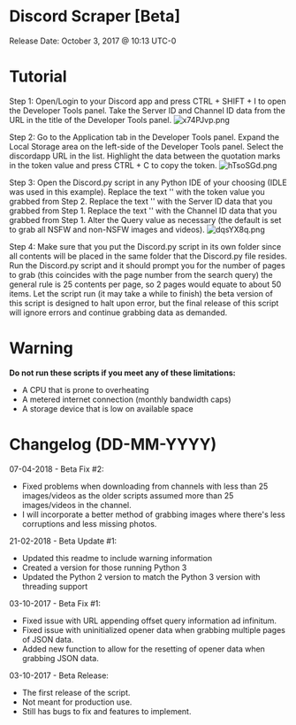 # Discord Scraper [Beta]

Release Date: October 3, 2017 @ 10:13 UTC-0

# Tutorial

Step 1:
Open/Login to your Discord app and press CTRL + SHIFT + I to open the Developer Tools panel.
Take the Server ID and Channel ID data from the URL in the title of the Developer Tools panel.
![x74PJvp.png](https://i.imgur.com/x74PJvp.png "Step 1")

Step 2:
Go to the Application tab in the Developer Tools panel.
Expand the Local Storage area on the left-side of the Developer Tools panel.
Select the discordapp URL in the list.
Highlight the data between the quotation marks in the token value and press CTRL + C to copy the token.
![hTsoSGd.png](https://i.imgur.com/hTsoSGd.png "Step 2")

Step 3:
Open the Discord.py script in any Python IDE of your choosing (IDLE was used in this example).
Replace the text '<TOKEN>' with the token value you grabbed from Step 2.
Replace the text '<SERVERID>' with the Server ID data that you grabbed from Step 1.
Replace the text '<CHANNELID>' with the Channel ID data that you grabbed from Step 1.
Alter the Query value as necessary (the default is set to grab all NSFW and non-NSFW images and videos).
![dqsYX8q.png](https://i.imgur.com/dqsYX8q.png "Step 3")

Step 4:
Make sure that you put the Discord.py script in its own folder since all contents will be placed in the same folder that the Discord.py file resides.
Run the Discord.py script and it should prompt you for the number of pages to grab (this coincides with the page number from the search query) the general rule is 25 contents per page, so 2 pages would equate to about 50 items.
Let the script run (it may take a while to finish) the beta version of this script is designed to halt upon error, but the final release of this script will ignore errors and continue grabbing data as demanded.

# Warning

**Do not run these scripts if you meet any of these limitations:**
* A CPU that is prone to overheating
* A metered internet connection (monthly bandwidth caps)
* A storage device that is low on available space

# Changelog (DD-MM-YYYY)

07-04-2018 - Beta Fix #2:
* Fixed problems when downloading from channels with less than 25 images/videos as the older scripts assumed more than 25 images/videos in the channel.
* I will incorporate a better method of grabbing images where there's less corruptions and less missing photos.

21-02-2018 - Beta Update #1:
* Updated this readme to include warning information
* Created a version for those running Python 3
* Updated the Python 2 version to match the Python 3 version with threading support

03-10-2017 - Beta Fix #1:
* Fixed issue with URL appending offset query information ad infinitum.
* Fixed issue with uninitialized opener data when grabbing multiple pages of JSON data.
* Added new function to allow for the resetting of opener data when grabbing JSON data.

03-10-2017 - Beta Release:
* The first release of the script.
* Not meant for production use.
* Still has bugs to fix and features to implement.